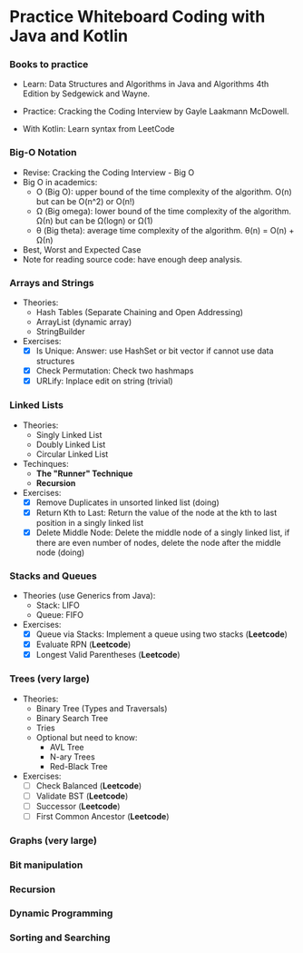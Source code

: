 # Practice Whiteboard Coding with Java and Kotlin

### Books to practice   
- Learn: Data Structures and Algorithms in Java and Algorithms 4th Edition by Sedgewick and Wayne.

- Practice: Cracking the Coding Interview by Gayle Laakmann McDowell.

- With Kotlin: Learn syntax from LeetCode

### Big-O Notation
- Revise: Cracking the Coding Interview - Big O
- Big O in academics:
    - O (Big O): upper bound of the time complexity of the algorithm. O(n) but can be O(n^2) or O(n!)
    - Ω (Big omega): lower bound of the time complexity of the algorithm. Ω(n) but can be Ω(logn) or Ω(1)
    - θ (Big theta): average time complexity of the algorithm. θ(n) = O(n) + Ω(n)
- Best, Worst and Expected Case
- Note for reading source code: have enough deep analysis.
### Arrays and Strings
- Theories:
    - Hash Tables (Separate Chaining and Open Addressing)
    - ArrayList (dynamic array)
    - StringBuilder
- Exercises:
    - [x] Is Unique: Answer: use HashSet or bit vector if cannot use data structures
    - [x] Check Permutation: Check two hashmaps
    - [x] URLify: Inplace edit on string (trivial)
### Linked Lists 
- Theories:
    - Singly Linked List
    - Doubly Linked List
    - Circular Linked List
- Techinques:
    - **The "Runner" Technique**
    - **Recursion**
- Exercises:
    - [x] Remove Duplicates in unsorted linked list (doing)
    - [x] Return Kth to Last: Return the value of the node at the kth to last position in a singly linked list
    - [x] Delete Middle Node: Delete the middle node of a singly linked list, if there are even number of nodes, delete the node after the middle node (doing)
### Stacks and Queues
- Theories (use Generics from Java):
    - Stack: LIFO
    - Queue: FIFO
- Exercises:
    - [x] Queue via Stacks: Implement a queue using two stacks (**Leetcode**)
    - [x] Evaluate RPN (**Leetcode**)
    - [x] Longest Valid Parentheses (**Leetcode**)
### Trees (very large)
- Theories:
    - Binary Tree (Types and Traversals)
    - Binary Search Tree
    - Tries
    - Optional but need to know:
        - AVL Tree
        - N-ary Trees
        - Red-Black Tree
- Exercises:
    - [ ] Check Balanced (**Leetcode**)
    - [ ] Validate BST (**Leetcode**)
    - [ ] Successor (**Leetcode**)
    - [ ] First Common Ancestor (**Leetcode**)
### Graphs (very large)
### Bit manipulation
### Recursion
### Dynamic Programming
### Sorting and Searching